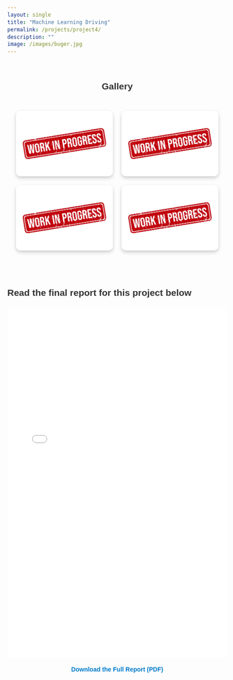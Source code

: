 ```yaml
---
layout: single
title: "Machine Learning Driving"
permalink: /projects/project4/
description: ""
image: /images/buger.jpg
---
```


<!-- Project Sections -->
<section id="The Competition">
  <h2 style="text-align: center;">Gallery</h2>
  <div class="gif-grid">
    <div class="gif-item">
      <img src="/images/WIP.jpg" alt="Competition Scene 1">
    </div>
    <div class="gif-item">
      <img src="/images/WIP.jpg" alt="Competition Scene 2">
    </div>
    <div class="gif-item">
      <img src="/images/WIP.jpg" alt="Competition Scene 3">
    </div>
    <div class="gif-item">
      <img src="/images/WIP.jpg" alt="Competition Scene 4">
    </div>
  </div>
</section>

<section id="Final Report">
  <h2>Read the final report for this project below</h2>
  <div style="text-align: center; margin-top: 20px;">
    <iframe 
      src="/files/Adam_Jordan_353_Final_Report.pdf" 
      width="100%" 
      height="800px" 
      style="border: none; border-radius: 10px;">
    </iframe>
    <p style="margin-top: 10px;">
      <a href="/files/final_report.pdf" target="_blank" style="color: #007acc; text-decoration: none; font-weight: bold;">
        Download the Full Report (PDF)
      </a>
    </p>
  </div>
</section>



<style>
/* Section Styling */
section {
  padding: 5px 0; /* Optional: Adjust spacing above and below */
  margin: 20px 0; /* Optional: Add vertical spacing between sections */
  font-family: 'Arial', sans-serif; /* Optional: Set font family */
  font-size: 14px; /* Set font size */
  line-height: 1.6; /* Improve text readability */
  color: #333; /* Text color */
  border: none; /* Remove borders */
  background-color: transparent; /* Remove background color */
}



section img {
  max-width: 100%;
  height: auto;
  border-radius: 10px;
}

/* Heading Styling */
section h2 {
  margin-bottom: 20px;
  color: #333;
}

/* Smooth Scroll */
a[href^="#"] {
  text-decoration: none;
}
.gif-grid {
    display: grid;
    grid-template-columns: repeat(2, 1fr);
    gap: 20px;
    max-width: 600px;
    margin: 0 auto;
    padding: 20px;
}

.gif-item {
    width: 100%;
    height: 150px; /* Adjust for desired size */
    overflow: hidden;
    border-radius: 10px;
    position: relative;
    box-shadow: 0 4px 8px rgba(0, 0, 0, 0.2);
    transition: transform 0.3s ease, z-index 0.3s ease;
}

.gif-item img {
    width: 100%;
    height: 100%;
    object-fit: cover;
    transition: transform 0.3s ease;
}

.gif-item:hover {
    transform: scale(1.7); /* Expands the GIF */
    z-index: 10; /* Brings the hovered GIF to the front */
}

.gif-item:hover img {
    transform: scale(1.7); /* Ensures smooth zoom of the GIF */
}

</style>

<script>
  /* Smooth Scroll Script */
  document.querySelectorAll('a[href^="#"]').forEach(anchor => {
    anchor.addEventListener('click', function(e) {
      e.preventDefault();
      document.querySelector(this.getAttribute('href')).scrollIntoView({
        behavior: 'smooth'
      });
    });
  });
</script>
